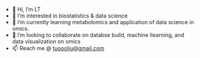 - 👋 Hi, I’m LT
- 👀 I’m interested in biostatistics & data science
- 🌱 I’m currently learning metabolomics and application of data science in omics.
- 💞️ I’m looking to collaborate on databse build, machine liearning, and data visualization on omics
- 📫 Reach me @ tuoooliu@gmail.com

<!---
TuoooLiu666/TuoooLiu666 is a ✨ special ✨ repository because its `README.md` (this file) appears on your GitHub profile.
You can click the Preview link to take a look at your changes.
--->
